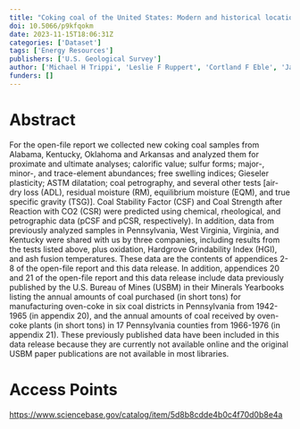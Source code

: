 ```yaml
---
title: "Coking coal of the United States: Modern and historical locations of coking coal mining locations and chemical, rheological, petrographic, and other data from modern samples"
doi: 10.5066/p9kfqokm
date: 2023-11-15T18:06:31Z
categories: ['Dataset']
tags: ['Energy Resources']
publishers: ['U.S. Geological Survey']
author: ['Michael H Trippi', 'Leslie F Ruppert', 'Cortland F Eble', 'James C Hower']
funders: []
---
```


# Abstract
For the open-file report we collected new coking coal samples from Alabama, Kentucky, Oklahoma and Arkansas and analyzed them for proximate and ultimate analyses; calorific value; sulfur forms; major-, minor-, and trace-element abundances; free swelling indices; Gieseler plasticity; ASTM dilatation; coal petrography, and several other tests [air-dry loss (ADL), residual moisture (RM), equilibrium moisture (EQM), and true specific gravity (TSG)]. Coal Stability Factor (CSF) and Coal Strength after Reaction with CO2 (CSR) were predicted using chemical, rheological, and petrographic data (pCSF and pCSR, respectively). In addition, data from previously analyzed samples in Pennsylvania, West Virginia, Virginia, and Kentucky were shared with us by three companies, including results from the tests listed above, plus oxidation, Hardgrove Grindability Index (HGI), and ash fusion temperatures. These data are the contents of appendices 2-8 of the open-file report and this data release. In addition, appendices 20 and 21 of the open-file report and this data release include data previously published by the U.S. Bureau of Mines (USBM) in their Minerals Yearbooks listing the annual amounts of coal purchased (in short tons) for manufacturing oven-coke in six coal districts in Pennsylvania from 1942-1965 (in appendix 20), and the annual amounts of coal received by oven-coke plants (in short tons) in 17 Pennsylvania counties from 1966-1976 (in appendix 21). These previously published data have been included in this data release because they are currently not available online and the original USBM paper publications are not available in most libraries.

# Access Points
https://www.sciencebase.gov/catalog/item/5d8b8cdde4b0c4f70d0b8e4a